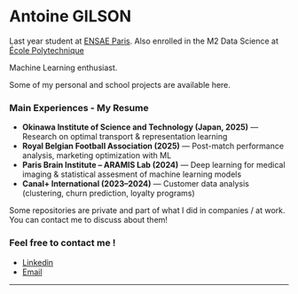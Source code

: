 # Antoine GILSON

Last year student at [ENSAE Paris](https://www.ensae.fr/en).
Also enrolled in the M2 Data Science at [École Polytechnique](https://www.ip-paris.fr/en/education/masters/applied-mathematics-and-statistics-program/master-year-2-data-science)
 
Machine Learning enthusiast.

Some of my personal and school projects are available here.

### Main Experiences - My Resume

- **Okinawa Institute of Science and Technology (Japan, 2025)** — Research on optimal transport & representation learning  
- **Royal Belgian Football Association (2025)** — Post-match performance analysis, marketing optimization with ML  
- **Paris Brain Institute – ARAMIS Lab (2024)** — Deep learning for medical imaging & statistical assesment of machine learning models  
- **Canal+ International (2023–2024)** — Customer data analysis (clustering, churn prediction, loyalty programs)  

Some repositories are private and part of what I did in companies / at work. You can contact me to discuss about them!

### Feel free to contact me !

- [Linkedin](https://www.linkedin.com/in/antoine-gilson/)  
- [Email](mailto:antoine.gilson@ensae.fr)  

---





<!---
AntoineGilsonGH/AntoineGilsonGH is a ✨ special ✨ repository because its `README.md` (this file) appears on your GitHub profile.
You can click the Preview link to take a look at your changes.
--->
